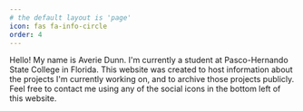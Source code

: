 ```yaml
---
# the default layout is 'page'
icon: fas fa-info-circle
order: 4
---
```


Hello! My name is Averie Dunn. I'm currently a student at Pasco-Hernando State College in Florida. This website was created to host information about the projects I'm currently working on, and to archive those projects publicly. Feel free to contact me using any of the social icons in the bottom left of this website.
